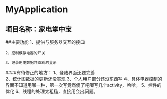 # MyApplication

项目名称：家电掌中宝
-------

##主要功能
	1、提供与服务器交互的接口                      

	2、控制模拟电器的开关                            

	3、记录用电数据并直观的显示 
         
####有待修正的地方：
	1、登陆界面还要完善                           
	2、统计图数据的更新还没实现
	3、个人用户部分还没东西写
	4、具体电器控制的界面不知道用哪一种，第一次写竟然傻了吧唧写几个activity，哈哈。
	5、控件的优化
	6、线程的处理太粗糙，直接用会出问题。
 
              
